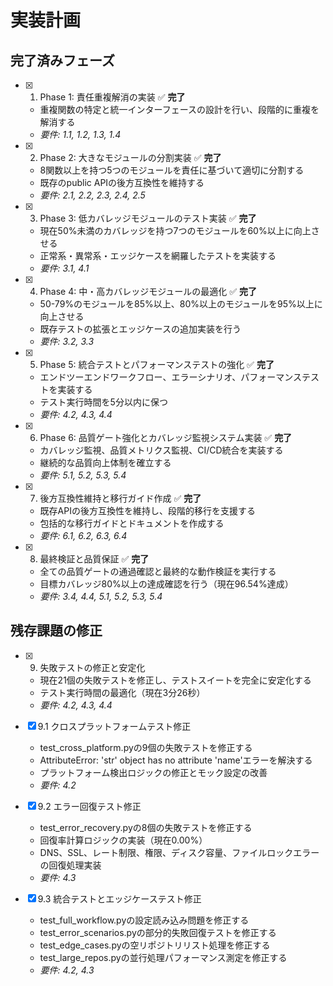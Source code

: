 # 実装計画

## 完了済みフェーズ

- [x] 1. Phase 1: 責任重複解消の実装 ✅ **完了**
  - 重複関数の特定と統一インターフェースの設計を行い、段階的に重複を解消する
  - _要件: 1.1, 1.2, 1.3, 1.4_

- [x] 2. Phase 2: 大きなモジュールの分割実装 ✅ **完了**
  - 8関数以上を持つ5つのモジュールを責任に基づいて適切に分割する
  - 既存のpublic APIの後方互換性を維持する
  - _要件: 2.1, 2.2, 2.3, 2.4, 2.5_

- [x] 3. Phase 3: 低カバレッジモジュールのテスト実装 ✅ **完了**
  - 現在50%未満のカバレッジを持つ7つのモジュールを60%以上に向上させる
  - 正常系・異常系・エッジケースを網羅したテストを実装する
  - _要件: 3.1, 4.1_

- [x] 4. Phase 4: 中・高カバレッジモジュールの最適化 ✅ **完了**
  - 50-79%のモジュールを85%以上、80%以上のモジュールを95%以上に向上させる
  - 既存テストの拡張とエッジケースの追加実装を行う
  - _要件: 3.2, 3.3_

- [x] 5. Phase 5: 統合テストとパフォーマンステストの強化 ✅ **完了**
  - エンドツーエンドワークフロー、エラーシナリオ、パフォーマンステストを実装する
  - テスト実行時間を5分以内に保つ
  - _要件: 4.2, 4.3, 4.4_

- [x] 6. Phase 6: 品質ゲート強化とカバレッジ監視システム実装 ✅ **完了**
  - カバレッジ監視、品質メトリクス監視、CI/CD統合を実装する
  - 継続的な品質向上体制を確立する
  - _要件: 5.1, 5.2, 5.3, 5.4_

- [x] 7. 後方互換性維持と移行ガイド作成 ✅ **完了**
  - 既存APIの後方互換性を維持し、段階的移行を支援する
  - 包括的な移行ガイドとドキュメントを作成する
  - _要件: 6.1, 6.2, 6.3, 6.4_

- [x] 8. 最終検証と品質保証 ✅ **完了**
  - 全ての品質ゲートの通過確認と最終的な動作検証を実行する
  - 目標カバレッジ80%以上の達成確認を行う（現在96.54%達成）
  - _要件: 3.4, 4.4, 5.1, 5.2, 5.3, 5.4_

## 残存課題の修正

- [x] 9. 失敗テストの修正と安定化


  - 現在21個の失敗テストを修正し、テストスイートを完全に安定化する
  - テスト実行時間の最適化（現在3分26秒）
  - _要件: 4.2, 4.3, 4.4_

- [x] 9.1 クロスプラットフォームテスト修正

  - test_cross_platform.pyの9個の失敗テストを修正する
  - AttributeError: 'str' object has no attribute 'name'エラーを解決する
  - プラットフォーム検出ロジックの修正とモック設定の改善
  - _要件: 4.2_

- [x] 9.2 エラー回復テスト修正

  - test_error_recovery.pyの8個の失敗テストを修正する
  - 回復率計算ロジックの実装（現在0.00%）
  - DNS、SSL、レート制限、権限、ディスク容量、ファイルロックエラーの回復処理実装
  - _要件: 4.3_

- [x] 9.3 統合テストとエッジケーステスト修正

  - test_full_workflow.pyの設定読み込み問題を修正する
  - test_error_scenarios.pyの部分的失敗回復テストを修正する
  - test_edge_cases.pyの空リポジトリリスト処理を修正する
  - test_large_repos.pyの並行処理パフォーマンス測定を修正する
  - _要件: 4.2, 4.3_
